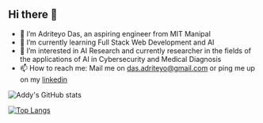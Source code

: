 ## Hi there 👋

- 🔭 I’m Adriteyo Das, an aspiring engineer from MIT Manipal
- 🌱 I’m currently learning Full Stack Web Development and AI
- 👯 I’m interested in AI Research and currently researcher in the fields of the applications of AI in Cybersecurity and Medical Diagnosis
- 📫 How to reach me: Mail me on das.adriteyo@gmail.com or ping me up on my [linkedin](https://www.linkedin.com/in/adriteyo-das/)

![Addy's GitHub stats](https://github-readme-stats.vercel.app/api?username=Addy-Da-Baddy&show_icons=true&theme=radical)

[![Top Langs](https://github-readme-stats.vercel.app/api/top-langs/?username=Addy-Da-Baddy&layout=donut-vertical)](https://github.com/Addy-Da-Baddy/github-readme-stats)
